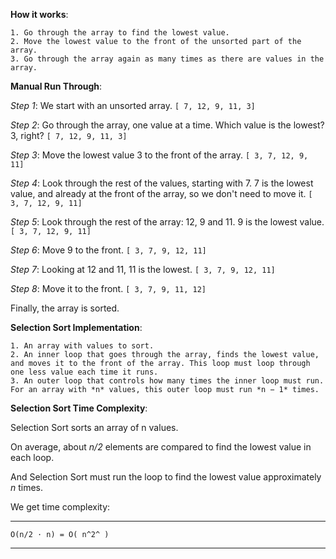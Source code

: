 **How it works**:

    1. Go through the array to find the lowest value.
    2. Move the lowest value to the front of the unsorted part of the array.
    3. Go through the array again as many times as there are values in the array.

**Manual Run Through**:

*Step 1*: We start with an unsorted array.
`[ 7, 12, 9, 11, 3]`

*Step 2*: Go through the array, one value at a time. Which value is the lowest? 3, right?
`[ 7, 12, 9, 11, 3]`

*Step 3*: Move the lowest value 3 to the front of the array.
`[ 3, 7, 12, 9, 11]`

*Step 4*: Look through the rest of the values, starting with 7. 7 is the lowest value, and already at the front of the array, so we don't need to move it.
`[ 3, 7, 12, 9, 11]`

*Step 5*: Look through the rest of the array: 12, 9 and 11. 9 is the lowest value.
`[ 3, 7, 12, 9, 11]`

*Step 6*: Move 9 to the front.
`[ 3, 7, 9, 12, 11]`

*Step 7*: Looking at 12 and 11, 11 is the lowest.
`[ 3, 7, 9, 12, 11]`

*Step 8*: Move it to the front.
`[ 3, 7, 9, 11, 12]`

Finally, the array is sorted.

**Selection Sort Implementation**:

    1. An array with values to sort.
    2. An inner loop that goes through the array, finds the lowest value, and moves it to the front of the array. This loop must loop through one less value each time it runs.
    3. An outer loop that controls how many times the inner loop must run. For an array with *n* values, this outer loop must run *n − 1* times.

**Selection Sort Time Complexity**:

Selection Sort sorts an array of n values.

On average, about *n/2* elements are compared to find the lowest value in each loop.

And Selection Sort must run the loop to find the lowest value approximately *n* times.

We get time complexity:

---
```
O(n/2 ⋅ n) = O( n^2^ )
```
---
